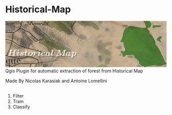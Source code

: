 # Historical-Map
![Alt text](/img/historical_logo.jpg?raw=true "Historical Map Plugin for Qgis")
Qgis Plugin for automatic extraction of forest from Historical Map

Made By Nicolas Karasiak and Antoine Lomellini

##
##
1. Filter
2. Train
3. Classify
